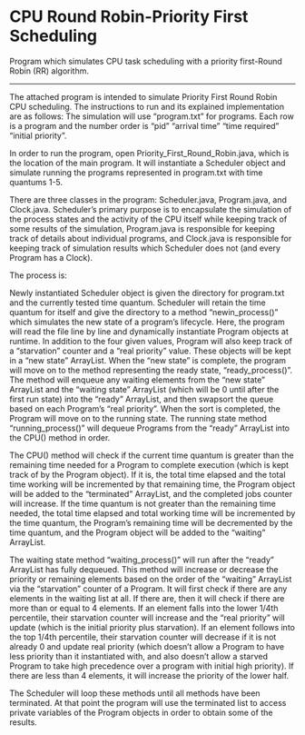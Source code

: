 # CPU Round Robin-Priority First Scheduling

Program which simulates CPU task scheduling with a priority first-Round Robin (RR) algorithm.

----

The attached program is intended to simulate Priority First Round Robin CPU scheduling. The instructions 
to run and its explained implementation are as follows: The simulation will use “program.txt” for programs. 
Each row is a program and the number order is “pid” “arrival time” “time required” “initial priority”.

In order to run the program, open Priority_First_Round_Robin.java, which is the location of the main program. 
It will instantiate a Scheduler object and simulate running the programs represented in program.txt with time quantums 1-5.

There are three classes in the program: Scheduler.java, Program.java, and Clock.java. Scheduler’s primary purpose 
is to encapsulate the simulation of the process states and the activity of the CPU itself while keeping track of some 
results of the simulation, Program.java is responsible for keeping track of details about individual programs, and 
Clock.java is responsible for keeping track of simulation results which Scheduler does not (and every Program has a Clock).

The process is:

Newly instantiated Scheduler object is given the directory for program.txt and the currently tested time quantum. Scheduler
will retain the time quantum for itself and give the directory to a method “newin_process()” which simulates the new state of 
a program’s lifecycle. Here, the program will read the file line by line and dynamically instantiate Program objects at runtime. 
In addition to the four given values, Program will also keep track of a “starvation” counter and a “real priority” value. These 
objects will be kept in a “new state” ArrayList. When the “new state” is complete, the program will move on to the method 
representing the ready state, “ready_process()”. The method will enqueue any waiting elements from the “new state” ArrayList 
and the “waiting state” ArrayList (which will be 0 until after the first run state) into the “ready” ArrayList, and then 
swapsort the queue based on each Program’s “real priority”. When the sort is completed, the Program will move on to the running state. 
The running state method “running_process()” will dequeue Programs from the “ready” ArrayList into the CPU() method in order.

The CPU() method will check if the current time quantum is greater than the remaining time needed for a Program to complete
execution (which is kept track of by the Program object). If it is, the total time elapsed and the total time working will be
incremented by that remaining time, the Program object will be added to the “terminated” ArrayList, and the completed jobs counter 
will increase. If the time quantum is not greater than the remaining time needed, the total time elapsed and total working time will 
be incremented by the time quantum, the Program’s remaining time will be decremented by the time quantum, and the Program object will
be added to the “waiting” ArrayList.

The waiting state method “waiting_process()” will run after the “ready” ArrayList has fully dequeued. This method will increase
or decrease the priority or remaining elements based on the order of the “waiting” ArrayList via the “starvation” counter of 
a Program. It will first check if there are any elements in the waiting list at all. If there are, then it will check if there 
are more than or equal to 4 elements. If an element falls into the lower 1/4th percentile, their starvation counter will increase 
and the “real priority” will update (which is the initial priority plus starvation). If an element follows into the top 1/4th 
percentile, their starvation counter will decrease if it is not already 0 and update real priority (which doesn’t allow a Program 
to have less priority than it instantiated with, and also doesn’t allow a starved Program to take high precedence over a program 
with initial high priority). If there are less than 4 elements, it will increase the priority of the lower half.

The Scheduler will loop these methods until all methods have been terminated. At that point the program will use the terminated 
list to access private variables of the Program objects in order to obtain some of the results.
